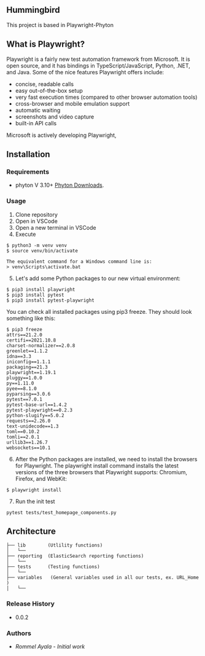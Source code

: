 ## Hummingbird

This project is based in Playwright-Phyton

## What is Playwright?

Playwright is a fairly new test automation framework from Microsoft.
It is open source, and it has bindings in TypeScript/JavaScript, Python, .NET, and Java.
Some of the nice features Playwright offers include:

* concise, readable calls
* easy out-of-the-box setup
* very fast execution times (compared to other browser automation tools)
* cross-browser and mobile emulation support
* automatic waiting
* screenshots and video capture
* built-in API calls

Microsoft is actively developing Playwright,

## Installation
### Requirements
* phyton V 3.10+ [Phyton Downloads](https://www.python.org/downloads/).

### Usage
1. Clone repository
2. Open in VSCode
3. Open a new terminal in VSCode
4. Execute 
```
$ python3 -m venv venv
$ source venv/bin/activate

The equivalent command for a Windows command line is:
> venv\Scripts\activate.bat
```

5. Let's add some Python packages to our new virtual environment:
```
$ pip3 install playwright
$ pip3 install pytest
$ pip3 install pytest-playwright
```
You can check all installed packages using pip3 freeze. They should look something like this:
```
$ pip3 freeze
attrs==21.2.0
certifi==2021.10.8
charset-normalizer==2.0.8
greenlet==1.1.2
idna==3.3
iniconfig==1.1.1
packaging==21.3
playwright==1.19.1
pluggy==1.0.0
py==1.11.0
pyee==8.1.0
pyparsing==3.0.6
pytest==7.0.1
pytest-base-url==1.4.2
pytest-playwright==0.2.3
python-slugify==5.0.2
requests==2.26.0
text-unidecode==1.3
toml==0.10.2
tomli==2.0.1
urllib3==1.26.7
websockets==10.1
```
6. After the Python packages are installed, we need to install the browsers for Playwright. The playwright install command installs the latest versions of the three browsers that Playwright supports: Chromium, Firefox, and WebKit:
```
$ playwright install
```
7. Run the init test
```
pytest tests/test_homepage_components.py
```
## Architecture
```
├── lib        (Utlility functions)
│   └── 
├── reporting  (ElasticSearch reporting functions)
│   └── 
├── tests      (Testing functions)
│   └── 
├── variables   (General variables used in all our tests, ex. URL_Home )
│   └── 
```
### Release History

* 0.0.2
    
### Authors

* *Rommel Ayala* - *Initial work* 
